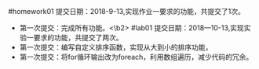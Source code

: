#homework01 提交日期：2018-9-13,实现作业一要求的功能，共提交了1次。
 + 第一次提交：完成所有功能。<\b2>
#lab01 提交日期：2018—10-13,实现实验一要求的功能，共提交了两次。
 + 第一次提交：编写自定义排序函数，实现从大到小的排序功能，
 + 第一次提交：将for循环输出改为foreach，利用数组遍历，减少代码的冗余。